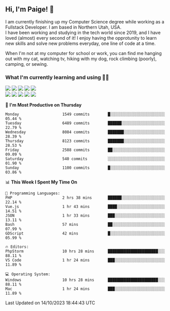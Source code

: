 ## Hi, I'm Paige! :vulcan_salute:

I am currently finishing up my Computer Science degree while working as a Fullstack Developer. I am based in Northern Utah, USA. \
I have been working and studying in the tech world since 2019, and I have loved (almost) every second of it! I enjoy having the opprotunity to learn new skills and solve new problems everyday, one line of code at a time.  

When I'm not at my computer for school or work, you can find me hanging out with my cat, watching tv, hiking with my dog, rock climbing (poorly), camping, or sewing.  

### What I'm currently learning and using :woman_technologist:
![](https://img.shields.io/badge/Laravel-FF2D20?style=for-the-badge&logo=laravel&logoColor=white) 
![](https://img.shields.io/badge/PHP-777BB4?style=for-the-badge&logo=php&logoColor=white)
![](https://img.shields.io/badge/Vue.js-35495E?style=for-the-badge&logo=vuedotjs&logoColor=4FC08D) 
![](https://img.shields.io/badge/MySQL-005C84?style=for-the-badge&logo=mysql&logoColor=white) 
![](https://img.shields.io/badge/Tailwind_CSS-38B2AC?style=for-the-badge&logo=tailwind-css&logoColor=white) \
![](https://img.shields.io/badge/Python-FFD43B?style=for-the-badge&logo=python&logoColor=blue)
![](https://img.shields.io/badge/Django-092E20?style=for-the-badge&logo=django&logoColor=green)
![](https://img.shields.io/badge/Kotlin-0095D5?&style=for-the-badge&logo=kotlin&logoColor=white)
![](https://img.shields.io/badge/Java-ED8B00?style=for-the-badge&logo=java&logoColor=white)
![](https://img.shields.io/badge/Haskell-5D4F85?style=for-the-badge&logo=haskell&logoColor=white) 

<!--START_SECTION:waka-->
📅 **I'm Most Productive on Thursday** 

```text
Monday                   1549 commits        █░░░░░░░░░░░░░░░░░░░░░░░░   05.44 % 
Tuesday                  6489 commits        ██████░░░░░░░░░░░░░░░░░░░   22.79 % 
Wednesday                8084 commits        ███████░░░░░░░░░░░░░░░░░░   28.39 % 
Thursday                 8123 commits        ███████░░░░░░░░░░░░░░░░░░   28.53 % 
Friday                   2588 commits        ██░░░░░░░░░░░░░░░░░░░░░░░   09.09 % 
Saturday                 540 commits         ░░░░░░░░░░░░░░░░░░░░░░░░░   01.90 % 
Sunday                   1100 commits        █░░░░░░░░░░░░░░░░░░░░░░░░   03.86 % 
```


📊 **This Week I Spent My Time On** 

```text
💬 Programming Languages: 
PHP                      2 hrs 38 mins       ██████░░░░░░░░░░░░░░░░░░░   22.14 % 
Vue.js                   1 hr 43 mins        ████░░░░░░░░░░░░░░░░░░░░░   14.51 % 
JSON                     1 hr 33 mins        ███░░░░░░░░░░░░░░░░░░░░░░   13.11 % 
Bash                     57 mins             ██░░░░░░░░░░░░░░░░░░░░░░░   07.99 % 
GDScript                 42 mins             █░░░░░░░░░░░░░░░░░░░░░░░░   05.99 % 

🔥 Editors: 
PhpStorm                 10 hrs 28 mins      ██████████████████████░░░   88.11 % 
VS Code                  1 hr 24 mins        ███░░░░░░░░░░░░░░░░░░░░░░   11.89 % 

💻 Operating System: 
Windows                  10 hrs 28 mins      ██████████████████████░░░   88.11 % 
Mac                      1 hr 24 mins        ███░░░░░░░░░░░░░░░░░░░░░░   11.89 % 
```


 Last Updated on 14/10/2023 18:44:43 UTC
<!--END_SECTION:waka-->
